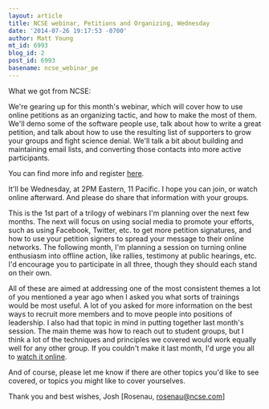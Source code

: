 ```yaml
---
layout: article
title: NCSE webinar, Petitions and Organizing, Wednesday
date: '2014-07-26 19:17:53 -0700'
author: Matt Young
mt_id: 6993
blog_id: 2
post_id: 6993
basename: ncse_webinar_pe
---
```

What we got from NCSE:

We're gearing up for this month's webinar, which will cover how to use online petitions as an organizing tactic, and how to make the most of them. We'll demo some of the software people use, talk about how to write a great petition, and talk about how to use the resulting list of supporters to grow your groups and fight science denial. We'll talk a bit about building and maintaining email lists, and converting those contacts into more active participants.

You can find more info and register [here](https://attendee.gotowebinar.com/register/8633914317599518210).

It'll be Wednesday, at 2PM Eastern, 11 Pacific. I hope you can join, or watch online afterward. And please do share that information with your groups.

This is the 1st part of a trilogy of webinars I'm planning over the next few months. The next will focus on using social media to promote your efforts, such as using Facebook, Twitter, etc. to get more petition signatures, and how to use your petition signers to spread your message to their online networks. The following month, I'm planning a session on turning online enthusiasm into offline action, like rallies, testimony at public hearings, etc.  I'd encourage you to participate in all three, though they should each stand on their own.

All of these are aimed at addressing one of the most consistent themes a lot of you mentioned a year ago when I asked you what sorts of trainings would be most useful. A lot of you asked for more information on the best ways to recruit more members and to move people into positions of leadership. I also had that topic in mind in putting together last month's session. The main theme was how to reach out to student groups, but I think a lot of the techniques and principles we covered would work equally well for any other group. If you couldn't make it last month, I'd urge you all to [watch it online](http://ncse.com/taking-action/involving-students-campus-groups-science-education-advocacy).

And of course, please let me know if there are other topics you'd like to see covered, or topics you might like to cover yourselves.  

Thank you and best wishes,
Josh \[Rosenau, rosenau@ncse.com\]
